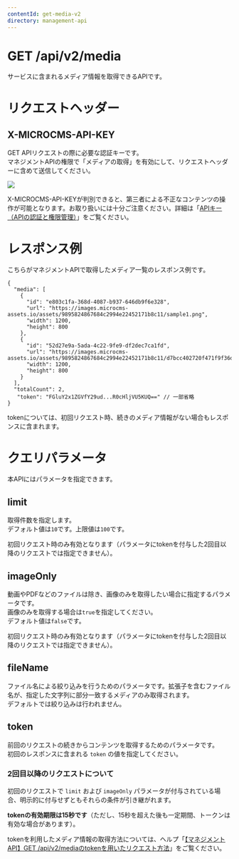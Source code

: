 ```yaml
---
contentId: get-media-v2
directory: management-api
---
```


# GET /api/v2/media

サービスに含まれるメディア情報を取得できるAPIです。

リクエストヘッダー
=========

X-MICROCMS-API-KEY
------------------

GET APIリクエストの際に必要な認証キーです。  
マネジメントAPIの権限で「メディアの取得」を有効にして、リクエストヘッダーに含めて送信してください。  
  
![](https://images.microcms-assets.io/assets/d6af1616730544a596d299c20834f460/ba19ca64a3f44a98beea9aa13e73b433/CleanShot%202025-08-21%20at%2011.45.29.png)

X-MICROCMS-API-KEYが判別できると、第三者による不正なコンテンツの操作が可能となります。お取り扱いには十分ご注意ください。詳細は「[APIキー（APIの認証と権限管理）](https://document.microcms.io/content-api/x-microcms-api-key)」をご覧ください。

レスポンス例
======

こちらがマネジメントAPIで取得したメディア一覧のレスポンス例です。

    {
      "media": [
        {
          "id": "e803c1fa-368d-4087-b937-646db9f6e328",
          "url": "https://images.microcms-assets.io/assets/9895824867684c2994e22452171b8c11/sample1.png",
          "width": 1200,
          "height": 800
        },
        {
          "id": "52d27e9a-5ada-4c22-9fe9-df2dec7ca1fd",
          "url": "https://images.microcms-assets.io/assets/9895824867684c2994e22452171b8c11/d7bcc402720f471f9f36de5eca4057c5/sample2.png",
          "width": 1200,
          "height": 800
        }
      ],
      "totalCount": 2,
       "token": "FGluY2x1ZGVfY29ud...R0cHljVU5KUQ==" // 一部省略
    }

tokenについては、初回リクエスト時、続きのメディア情報がない場合もレスポンスに含まれます。

クエリパラメータ
========

本APIにはパラメータを指定できます。

limit
-----

取得件数を指定します。  
デフォルト値は`10`です。上限値は`100`です。

初回リクエスト時のみ有効となります（パラメータにtokenを付与した2回目以降のリクエストでは指定できません）。

imageOnly
---------

動画やPDFなどのファイルは除き、画像のみを取得したい場合に指定するパラメータです。  
画像のみを取得する場合は`true`を指定してください。  
デフォルト値は`false`です。

初回リクエスト時のみ有効となります（パラメータにtokenを付与した2回目以降のリクエストでは指定できません）。

fileName
--------

ファイル名による絞り込みを行うためのパラメータです。拡張子を含むファイル名が、指定した文字列に部分一致するメディアのみ取得されます。  
デフォルトでは絞り込みは行われません。

token
-----

前回のリクエストの続きからコンテンツを取得するためのパラメータです。  
初回のレスポンスに含まれる `token` の値を指定してください。

### 2回目以降のリクエストについて

初回のリクエストで `limit` および `imageOnly` パラメータが付与されている場合、明示的に付与せずともそれらの条件が引き継がれます。

**tokenの有効期限は15秒です**（ただし、15秒を超えた後も一定期間、トークンは有効な場合があります）。

tokenを利用したメディア情報の取得方法については、ヘルプ「[【マネジメントAPI】GET /api/v2/mediaのtokenを用いたリクエスト方法](https://help.microcms.io/ja/knowledge/management-api-get-media-token)」をご覧ください。